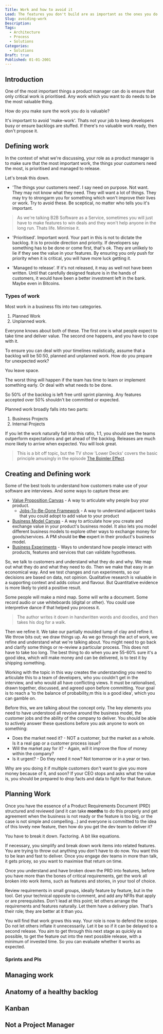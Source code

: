 ```yaml
---
Title: Work and how to avoid it
Lead: The features you don't build are as important as the ones you do
Slug: avoiding-work
Description:
Tags:
  - Architecture
  - Process
  - Solutions
Categories:
  - Solutions
Draft: true
Published: 01-01-2001
---
```

## Introduction

One of the most important things a product manager can do is ensure that only critical work is prioritised. Any work which you want to do needs to be the most valuable thing.

How do you make sure the work you do is valuable?

It's important to avoid 'make-work'. Thats not your job to keep developers busy or ensure backlogs are stuffed. If there's no valuable work ready, then don't propose it.

## Defining work

In the context of what we're discussing, your role as a product manager is to make sure that the most important work, the things your customers need the most, is prioritised and managed to release.

Let's break this down.

* 'The things your customers need'. I say need on purpose. Not want. They may not know what they need. They will want a lot of things. They may try to strongarm you for something which won't improve their lives or work. Try to avoid these. Be sceptical, no matter who tells you it's important.

> As we're talking B2B Software as a Service, sometimes you will just have to make features to win deals and they won't help anyone in the long run. Thats life. Minimise it.

* 'Prioritised'. Important word. Your part in this is not to dictate the backlog. It is to provide direction and priority. If developers say something has to be done or come first, that's ok. They are unlikely to lie if they see the value in your features. By ensuring you only push for priority when it is critical, you will have more luck getting it.

* 'Managed to release'. If it's not released, it may as well not have been written. Until that carefully designed feature is in the hands of customers, it would have been a better investment left in the bank. Maybe even in Bitcoins.

### Types of work

Most work in a business fits into two categories.

1. Planned Work
2. Unplanned work.

Everyone knows about both of these. The first one is what people expect to take time and deliver value. The second one happens, and you have to cope with it.

To ensure you can deal with your timelines realistically, assume that a backlog will be 50:50, planned and unplanned work. How do you prepare for unexpected work?

You leave space.

The worst thing will happen if the team has time to learn or implement something early. Or deal with what needs to be done.

So 50% of the backlog is left free until sprint planning. Any features accepted over 50% shouldn't be committed or expected.

Planned work broadly falls into two parts:

1. Business Projects
2. Internal Projects

If you let the work naturally fall into this ratio, 1:1, you should see the teams outperform expectations and get ahead of the backlog. Releases are much more likely to arrive when expected. You will look great.

> This is a bit off topic, but the TV show 'Lower Decks' covers the basic principle amusingly in the episode [The Boimler Effect](https://www.youtube.com/watch?v=bGRlBNSezFc).

## Creating and Defining work

Some of the best tools to understand how customers make use of your software are interviews. And some ways to capture these are:

* [Value Proposition Canvas](https://www.strategyzer.com/canvas/value-proposition-canvas) - A way to articulate why people buy your product.
  * [Jobs-To-Be-Done Framework](https://strategyn.com/jobs-to-be-done/) - A way to understand adjacent tasks that you could adopt to add value to your product
* [Business Model Canvas](https://www.strategyzer.com/canvas) - A way to articulate how you create and exchange value in your product's business model. It also lets you model different business models to explore other ways to exchange money for goods/services. A PM should be **the** expert in their product's business model.
* [Business Experiments](https://www.strategyzer.com/test) - Ways to understand how people interact with products, features and services that can validate hypotheses.

So, we talk to customers and understand what they do and why. We map out what they do and what they need to do. Then we make that easy in an economical way. And we test changes and run experiments, so our decisions are based on data, not opinion. Qualitative research is valuable in a supporting context and adds colour and flavour. But Quantitative evidence is more likely to yield a positive result.

Some people will make a mind map. Some will write a document. Some record audio or use whiteboards (digital or other). You could use interpretive dance if that helped you process it.

> The author writes it down in handwritten words and doodles, and then takes his dog for a walk.

Then we refine it. We take our partially moulded lump of clay and refine it. We throw bits out; we draw things up. As we go through the act of work, we refine and understand what we're talking about. You might need to go back and clarify some things or re-review a particular process. This does not have to take too long. The best thing to do when you are 55-60% sure it's a good idea, which will make money and can be delivered, is to test it by shipping something.

Working with the topic in this way creates the understanding you need to articulate this to a team of developers, who you couldn't get in the interview, and who would all have conflicting views. It must be rationalised, drawn together, discussed, and agreed upon before committing. Your goal is to reach a 'to the balance of probability,m this is a good idea', which you can gamble on.

Before this, we are talking about the concept only. The key elements you need to have understood all revolve around the business model, the customer jobs and the ability of the company to deliver. You should be able to actively answer these questions before you ask anyone to work on something:

* Does the market need it? - NOT a customer, but the market as a whole. Is it a real gap or a customer process issue?
* Will the market pay for it? - Again, will it improve the flow of money within the company?
* Is it urgent? - Do they need it now? Not tomorrow or in a year or two.

Why are you doing it if multiple customers don't want to give you more money because of it, and soon? If your CEO stops and asks what the value is, you should be prepared to drop facts and data to fight for that feature.

## Planning Work

Once you have the essence of a Product Requirements Document (PRD) structured and reviewed (and it can take **months** to do this properly and get agreement when the business is not ready or the feature is too big, or the case is not simple and compelling...) and everyone is committed to the idea of this lovely new feature, then how do you get the dev team to deliver it?

You have to break it down. Factoring. A bit like equations.

If necessary, you simplify and break down work items into related features. You are trying to throw out anything you don't have to do now. You want this to be lean and fast to deliver. Once you engage dev teams in more than talk, it gets pricey, so you want to maximise that return on time.

Once you understand and have broken down the PRD into features, before you have more than the bones of critical requirements, get the work all broken into work items, such as features and stories, in your tool of choice.

Review requirements in small groups, ideally feature by feature, but in the tool. Get your technical opposite to comment, and add any NFRs that apply or are prerequisites. Don't lead at this point; let others arrange the requirements and features naturally. Let them have a delivery plan. That's their role; they are better at it than you.

You will find that work grows this way. Your role is now to defend the scope. Do not let others inflate it unnecessarily. Let it be so if it can be delayed to a second release. You aim to get through this next stage as quickly as possible, to get the feature out into the next possible release, with a minimum of invested time. So you can evaluate whether it works as expected.

### Sprints and PIs

## Managing work

## Anatomy of a healthy backlog

## Kanban

## Not a Project Manager
